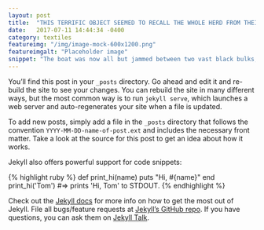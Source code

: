 ```yaml
---
layout: post
title:  "THIS TERRIFIC OBJECT SEEMED TO RECALL THE WHOLE HERD FROM THEIR STATIONARY FRIGHT"
date:   2017-07-11 14:44:34 -0400
category: textiles
featureimg: "/img/image-mock-600x1200.png"
featureimgalt: "Placeholder image"
snippet: "The boat was now all but jammed between two vast black bulks, leaving a narrow Dardanelles between their long lengths. But by desperate endeavor we at last shot into a temporary opening; then giving way rapidly, and at the same time earnestly watching for another outlet. After many similar hair-breadth escapes, we at last swiftly glided into what had just been one of the outer circles, but now crossed by random whales, all violently making for one centre. This lucky salvation was cheaply purchased by the loss of Queequeg’s hat, who, while standing in the bows to prick the fugitive whales, had his hat taken clean from his head by the air-eddy made by the sudden tossing of a pair of broad flukes close by."
---
```

You’ll find this post in your `_posts` directory. Go ahead and edit it and re-build the site to see your changes. You can rebuild the site in many different ways, but the most common way is to run `jekyll serve`, which launches a web server and auto-regenerates your site when a file is updated.

To add new posts, simply add a file in the `_posts` directory that follows the convention `YYYY-MM-DD-name-of-post.ext` and includes the necessary front matter. Take a look at the source for this post to get an idea about how it works.

Jekyll also offers powerful support for code snippets:

{% highlight ruby %}
def print_hi(name)
  puts "Hi, #{name}"
end
print_hi('Tom')
#=> prints 'Hi, Tom' to STDOUT.
{% endhighlight %}

Check out the [Jekyll docs][jekyll-docs] for more info on how to get the most out of Jekyll. File all bugs/feature requests at [Jekyll’s GitHub repo][jekyll-gh]. If you have questions, you can ask them on [Jekyll Talk][jekyll-talk].

[jekyll-docs]: https://jekyllrb.com/docs/home
[jekyll-gh]:   https://github.com/jekyll/jekyll
[jekyll-talk]: https://talk.jekyllrb.com/

